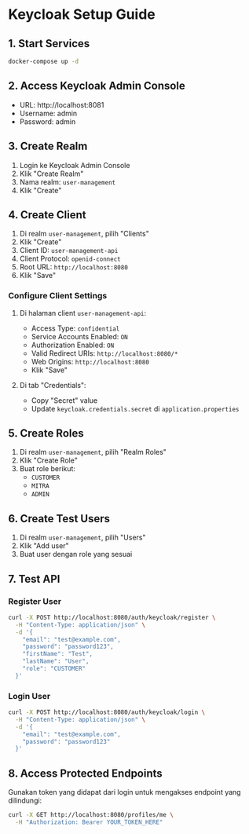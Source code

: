 # Keycloak Setup Guide

## 1. Start Services

```bash
docker-compose up -d
```

## 2. Access Keycloak Admin Console

- URL: http://localhost:8081
- Username: admin
- Password: admin

## 3. Create Realm

1. Login ke Keycloak Admin Console
2. Klik "Create Realm"
3. Nama realm: `user-management`
4. Klik "Create"

## 4. Create Client

1. Di realm `user-management`, pilih "Clients"
2. Klik "Create"
3. Client ID: `user-management-api`
4. Client Protocol: `openid-connect`
5. Root URL: `http://localhost:8080`
6. Klik "Save"

### Configure Client Settings

1. Di halaman client `user-management-api`:
   - Access Type: `confidential`
   - Service Accounts Enabled: `ON`
   - Authorization Enabled: `ON`
   - Valid Redirect URIs: `http://localhost:8080/*`
   - Web Origins: `http://localhost:8080`
   - Klik "Save"

2. Di tab "Credentials":
   - Copy "Secret" value
   - Update `keycloak.credentials.secret` di `application.properties`

## 5. Create Roles

1. Di realm `user-management`, pilih "Realm Roles"
2. Klik "Create Role"
3. Buat role berikut:
   - `CUSTOMER`
   - `MITRA`
   - `ADMIN`

## 6. Create Test Users

1. Di realm `user-management`, pilih "Users"
2. Klik "Add user"
3. Buat user dengan role yang sesuai

## 7. Test API

### Register User
```bash
curl -X POST http://localhost:8080/auth/keycloak/register \
  -H "Content-Type: application/json" \
  -d '{
    "email": "test@example.com",
    "password": "password123",
    "firstName": "Test",
    "lastName": "User",
    "role": "CUSTOMER"
  }'
```

### Login User
```bash
curl -X POST http://localhost:8080/auth/keycloak/login \
  -H "Content-Type: application/json" \
  -d '{
    "email": "test@example.com",
    "password": "password123"
  }'
```

## 8. Access Protected Endpoints

Gunakan token yang didapat dari login untuk mengakses endpoint yang dilindungi:

```bash
curl -X GET http://localhost:8080/profiles/me \
  -H "Authorization: Bearer YOUR_TOKEN_HERE"
```
